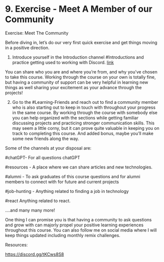 # 9. Exercise - Meet A Member of our Community

Exercise: Meet The Community

Before diving in, let’s do our very first quick exercise and get things moving in a positive direction.

1. Introduce yourself in the Introduction channel #Introductions and practice getting used to working with Discord. [link](https://discord.gg/tKCws8S8)

You can share who you are and where you’re from, and why you’ve chosen to take this course. Working through the course on your own is totally fine, but having a community of support can be very helpful in learning new things as well sharing your excitement as your advance through the projects!

2. Go to the #Learning-Friends and reach out to find a community member who is also starting out to keep in touch with throughout your progress in the same course. By working through the course with somebody else you can help organized with the sections while getting familiar discussing projects and practicing stronger communication skills. This may seem a little corny, but it can prove quite valuable in keeping you on track to completing this course. And added bonus, maybe you’ll make some new friends along the way.

Some of the channels at your disposal are:

#chatGPT- For all questions chatGPT

#resources - A place where we can share articles and new technologies.

#alumni - To ask graduates of this course questions and for alumni members to connect with for future and current projects

#job-hunting - Anything related to finding a job in technology

#react Anything related to react.

....and many many more!

One thing I can promise you is that having a community to ask questions and grow with can majorly propel your positive learning experiences throughout this course. You can also follow me on social media where I will keep things updated including monthly remix challenges. 

Resources:

https://discord.gg/tKCws8S8